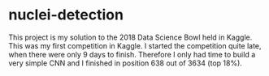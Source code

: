 # nuclei-detection

This project is my solution to the 2018 Data Science Bowl held in Kaggle. This was my first competition in Kaggle. I started the competition quite late, when there were only 9 days to finish. Therefore I only had time to build a very simple CNN and I finished in position 638 out of 3634 (top 18%). 


